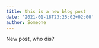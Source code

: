 ```yaml
---
title: this is a new blog post
date: '2021-01-18T23:25:02+02:00'
author: Someone
---
```

New post, who dis?